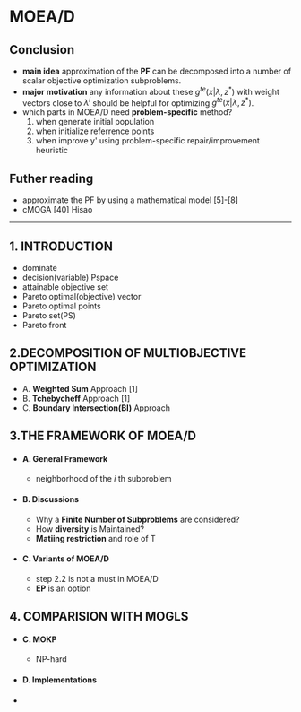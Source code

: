 MOEA/D
==============
## Conclusion
+ **main idea**
    approximation of the **PF** can be decomposed into a number of scalar objective optimization subproblems.
+ **major motivation**
    any information about these $g^{te}(x|\lambda,z^*)$ with weight vectors close to $\lambda^i$ should be helpful for optimizing $g^{te}(x|\lambda,z^*)$.
+ which parts in MOEA/D need **problem-specific** method?
    1. when generate initial population
    2. when initialize referrence points
    3. when improve y' using problem-specific repair/improvement heuristic
## Futher reading
+ approximate the PF by using a mathematical model [5]-[8]
+ cMOGA [40] Hisao
------------------------
## 1. INTRODUCTION
+ dominate
+ decision(variable) Pspace
+ attainable objective  set
+ Pareto optimal(objective) vector
+ Pareto optimal points
+ Pareto set(PS)
+ Pareto front

## 2.DECOMPOSITION OF MULTIOBJECTIVE OPTIMIZATION
+ A. **Weighted Sum** Approach [1]
+ B. **Tchebycheff** Approach [1]
+ C. **Boundary Intersection(BI)** Approach

## 3.THE FRAMEWORK OF MOEA/D
+ #### A. General Framework
    + neighborhood of the _i_ th subproblem
+ #### B. Discussions
    + Why a **Finite Number of Subproblems** are considered?
    + How **diversity** is Maintained?
    + **Matiing restriction** and role of T
+ #### C. Variants of MOEA/D
    + step 2.2 is not a must in MOEA/D
    + **EP** is an option
## 4. COMPARISION WITH MOGLS
+ #### C. MOKP
    + NP-hard
+ #### D. Implementations
+ #### 